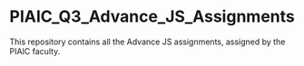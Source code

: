 # PIAIC_Q3_Advance_JS_Assignments
This repository contains all the Advance JS assignments, assigned by the PIAIC faculty. 
